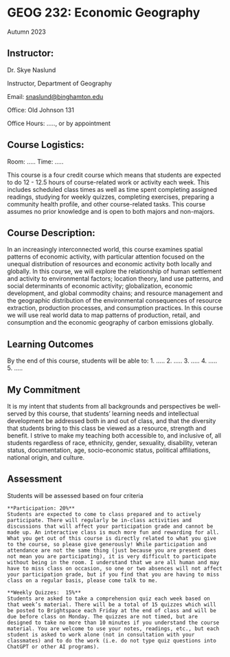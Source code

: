 # GEOG 232: Economic Geography
Autumn 2023

## Instructor:
Dr. Skye Naslund

Instructor, Department of Geography

Email: snaslund@binghamton.edu

Office: Old Johnson 131

Office Hours: ....., or by appointment

## Course Logistics:
Room: .....
Time: .....

This course is a four credit course which means that students are expected to do 12 - 12.5 hours of course-related work or activity each week.  This includes scheduled class times as well as time spent completing assigned readings, studying for weekly quizzes, completing exercises, preparing a community health profile, and other course-related tasks.  This course assumes no prior knowledge and is open to both majors and non-majors.  

## Course Description:
In an increasingly interconnected world, this course examines spatial patterns of economic activity, with particular attention focused on the unequal distribution of resources and economic activity both locally and globally.  In this course, we will explore the relationship of human settlement and activity to environmental factors; location theory, land use patterns, and social determinants of economic activity; globalization, economic development, and global commodity chains; and resource management and the geographic distribution of the environmental consequences of resource extraction, production processes, and consumption practices.  In this course we will use real world data to map patterns of production, retail, and consumption and the economic geography of carbon emissions globally.  

## Learning Outcomes
By the end of this course, students will be able to:
    1. .....
    2. .....
    3. .....
    4. .....
    5. .....

## My Commitment
It is my intent that students from all backgrounds and perspectives be well-served by this course, that students’ learning needs and intellectual development be addressed both in and out of class, and that the diversity that students bring to this class be viewed as a resource, strength and benefit. I strive to make my teaching both accessible to, and inclusive of, all students regardless of race, ethnicity, gender, sexuality, disability, veteran status, documentation, age, socio-economic status, political affiliations, national origin, and culture.

## Assessment
Students will be assessed based on four criteria

    **Participation: 20%**
    Students are expected to come to class prepared and to actively participate. There will regularly be in-class activities and discussions that will affect your participation grade and cannot be made up. An interactive class is much more fun and rewarding for all. What you get out of this course is directly related to what you give to the course, so please give generously! While participation and attendance are not the same thing (just because you are present does not mean you are participating), it is very difficult to participate without being in the room. I understand that we are all human and may have to miss class on occasion, so one or two absences will not affect your participation grade, but if you find that you are having to miss class on a regular basis, please come talk to me.

    **Weekly Quizzes:  15%**
    Students are asked to take a comprehension quiz each week based on that week’s material. There will be a total of 15 quizzes which will be posted to Brightspace each Friday at the end of class and will be due before class on Monday. The quizzes are not timed, but are designed to take no more than 10 minutes if you understand the course material. You are welcome to use your notes, readings, etc., but each student is asked to work alone (not in consultation with your classmates) and to do the work (i.e. do not type quiz questions into ChatGPT or other AI programs).
